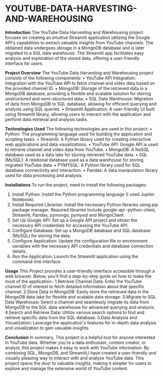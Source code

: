 # YOUTUBE-DATA-HARVESTING-AND-WAREHOUSING
**Introduction**
The YouTube Data Harvesting and Warehousing project focuses on creating an intuitive Streamlit application utilizing the Google API's capabilities to extract valuable insights from YouTube channels. The obtained data undergoes storage in a MongoDB database and is later migrated to a SQL data warehouse. The Streamlit app facilitates easy analysis and exploration of the stored data, offering a user-friendly interface for users.

**Project Overview**
  The YouTube Data Harvesting and Warehousing project consists of the following components:
   •	YouTube API Integration: Integration with the YouTube API to fetch channel and video data based on the provided channel ID.
   •	MongoDB: Storage of the retrieved data in a MongoDB database, providing a flexible and scalable solution for storing unstructured 
      and semi-structured data.
  •	SQL Data Warehouse: Migration of data from MongoDB to SQL database, allowing for efficient querying and analysis using SQL queries.
  •	Streamlit Application: A user-friendly UI built using Streamlit library, allowing users to interact with the application and perform 
    data retrieval and analysis tasks.
    
**Technologies Used**
The following technologies are used in this project:
  •	Python: The programming language used for building the application and scripting tasks.
  •	Streamlit: A Python library used for creating interactive web applications and data visualizations.
  •	YouTube API: Google API is used to retrieve channel and video data from YouTube.
  •	MongoDB: A NoSQL database used as a data lake for storing retrieved YouTube data.
  •	SQL (MySQL): A relational database used as a data warehouse for storing migrated YouTube data.
  •	PYMYSQL: A Python library used for SQL database connectivity and interaction.
  •	Pandas: A data manipulation library used for data processing and analysis.
  
**Installations**
To run the project, need to install the following packages:
  1.	Install Python: Install the Python programming language (I used Jupiter Notebook).
  2.	Install Required Libraries: Install the necessary Python libraries using pip package manager. Required libraries include google-api 
      -python-client, Streamlit, Pandas, pymongo, pymysql and MongoClient.
  3.	Set Up Google API: Set up a Google API project and obtain the necessary API credentials for accessing the YouTube API.
  4.	Configure Database: Set up a MongoDB database and SQL database (MySQL) for storing the data.
  5.	Configure Application: Update the configuration file or environment variables with the necessary API credentials and database 
      connection details.
  6.	Run the Application: Launch the Streamlit application using the command-line interface.

**Usage**
This Project provides a user-friendly interface accessible through a web browser. Below, you'll find a step-by-step guide on how to make the most of the application::
  1.Retrieve Channel Data:
      Enter the YouTube channel ID of interest to fetch detailed information about that specific channel.
  2.Store Data in MongoDB:
      Easily store the retrieved data in the MongoDB data lake for flexible and scalable data storage.
  3.Migrate to SQL Data Warehouse:
    	Select a channel and seamlessly migrate its data from MongoDB to the SQL data warehouse for advanced querying and analysis.
  4.Search and Retrieve Data:
    	Utilize various search options to find and retrieve specific data from the SQL database.
  5.Data Analysis and Visualization:
    	Leverage the application's features for in-depth data analysis and visualization to gain valuable insights.

**Conclusion**
In summary, This project is a helpful tool for anyone interested in YouTube data. Whether you're a data enthusiast, content creator, or analyst, this project makes it easy to work with YouTube information. By combining SQL, MongoDB, and Streamlit,I have created a user-friendly and visually pleasing way to interact with and analyze YouTube data. This project opens the door to valuable insights, making it simpler for users to explore and manage the extensive world of YouTube content.



